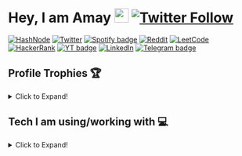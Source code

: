 # Hey, I am Amay <img src="https://github.com/TheDudeThatCode/TheDudeThatCode/blob/master/Assets/Hi.gif" width="29"> [![Twitter Follow](https://img.shields.io/twitter/follow/BrajBliss?label=Follow)](https://twitter.com/intent/follow?screen_name=BrajBliss)

[![HashNode](https://img.shields.io/badge/Hashnode-2962FF?style=for-the-badge&logo=hashnode&logoColor=white)](https://amay.hashnode.dev)
[![Twitter](https://img.shields.io/badge/Twitter-1DA1F2?style=for-the-badge&logo=twitter&logoColor=white)](https://twitter.com/brajbliss)
[![Spotify badge](https://img.shields.io/badge/Spotify-1ED760?&style=for-the-badge&logo=spotify&logoColor=white)](https://open.spotify.com/user/31uj5pmfp7ctjqtzdcnrz6cvgtwe)
[![Reddit](https://img.shields.io/badge/Reddit-%23FF4500.svg?style=for-the-badge&logo=Reddit&logoColor=white)](https://www.reddit.com/r/TweetShots/)
[![LeetCode](https://img.shields.io/badge/-LeetCode-FFA116?style=for-the-badge&logo=LeetCode&logoColor=black)](https://leetcode.com/BrajBliss/)
[![HackerRank](https://img.shields.io/badge/-Hackerrank-2EC866?style=for-the-badge&logo=HackerRank&logoColor=white)](https://hackerrank.com/BrajBliss)
[![YT badge](https://img.shields.io/badge/YouTube-FF0000?style=for-the-badge&logo=youtube&logoColor=white)](https://youtube.com/@BrajBliss?sub_confirmation=1)
[![LinkedIn](https://img.shields.io/badge/LinkedIn-0077B5?style=for-the-badge&logo=linkedin&logoColor=white)](https://linkedin.com/in/brajbliss)
[![Telegram badge](https://img.shields.io/badge/Telegram-2CA5E0?style=for-the-badge&logo=telegram&logoColor=white)](https://telegram.me/BrajBliss)

## Profile Trophies 🏆
<details>
  
<summary>Click to Expand!</summary>
  
![ProfileTrophy](https://github-profile-trophy.vercel.app/?username=vrindavan&theme=radical)
  
</details>

## Tech I am using/working with 💻

<details>
  
<summary>Click to Expand!</summary>
  
[![Postman](https://img.shields.io/badge/Postman-FF6C37?style=for-the-badge&logo=Postman&logoColor=white)](https://amay.bio.link)
[![Canva](https://img.shields.io/badge/Canva-%2300C4CC.svg?&style=for-the-badge&logo=Canva&logoColor=white)](https://amay.bio.link)
[![MDN](https://img.shields.io/badge/MDN_Web_Docs-black?style=for-the-badge&logo=mdnwebdocs&logoColor=white)](https://amay.bio.link)
[![ESLINT](https://img.shields.io/badge/eslint-3A33D1?style=for-the-badge&logo=eslint&logoColor=white)](https://amay.bio.link)
[![PRETTIER](https://img.shields.io/badge/prettier-1A2C34?style=for-the-badge&logo=prettier&logoColor=F7BA3E)](https://amay.bio.link)
[![Office](https://img.shields.io/badge/Microsoft_Office-D83B01?style=for-the-badge&logo=microsoft-office&logoColor=white)](https://amay.bio.link)
[![Notion](https://img.shields.io/badge/Notion-000000?style=for-the-badge&logo=notion&logoColor=white)](https://amay.bio.link)
[![Todoist](https://img.shields.io/badge/Todoist-E44332?style=for-the-badge&logo=todoist&logoColor=white)](https://amay.bio.link)
[![Slack](https://img.shields.io/badge/Slack-4A154B?style=for-the-badge&logo=slack&logoColor=white)](https://amay.bio.link)
[![Trello](https://img.shields.io/badge/Trello-0052CC?style=for-the-badge&logo=trello&logoColor=white)](https://amay.bio.link)
[![Windows](https://img.shields.io/badge/Windows-0078D6?style=for-the-badge&logo=windows&logoColor=white)](https://amay.bio.link)
[![Android](https://img.shields.io/badge/Android-3DDC84?style=for-the-badge&logo=android&logoColor=white)](https://amay.bio.link)
[![Brave](https://img.shields.io/badge/Brave-FF1B2D?style=for-the-badge&logo=Brave&logoColor=white)](https://amay.bio.link)
[![Asus](https://img.shields.io/badge/asus%20laptop-000000?style=for-the-badge&logo=asus&logoColor=white)](https://amay.bio.link)
[![My Skills](https://skillicons.dev/icons?i=java,python,cpp,js,git,html,css,sass,styledcomponents,bootstrap,tailwind,materialui,express,react,redux,nodejs,mongodb,firebase,codepen,vscode,idea)](https://amay.bio.link)
  
</details>
